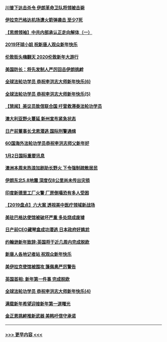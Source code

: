 #### [川普下达击杀令 伊朗革命卫队将领被击毙](../pages/prog202/a102741911.md?t=01031633) 
#### [伊拉克巴格达机场遭火箭弹袭击 至少7死](../pages/prog202/a102744115.md?t=01031633) 
#### [【思想领袖】中共内部承认正走向解体（一）](../pages/prog202/a102744097.md?t=01031633) 
#### [2019环球小姐 祝新唐人观众新年快乐](../pages/prog202/a102744043.md?t=01031633) 
#### [伦敦街头嗨翻天 2020伦敦新年大游行](../pages/prog202/a102743925.md?t=01031633) 
#### [美国防长：将先发制人严厉回击伊朗挑衅](../pages/prog202/a102743930.md?t=01031633) 
#### [全球法轮功学员 恭祝李洪志大师新年快乐(6)](../pages/prog202/a102743899.md?t=01031633) 
#### [全球法轮功学员 恭祝李洪志大师新年快乐(5)](../pages/prog202/a102743766.md?t=01031633) 
#### [【禁闻】美议员致信联合国 吁营救滞泰法轮功学员](../pages/prog202/a102743781.md?t=01031633) 
#### [澳大利亚野火蔓延 新州宣布紧急状态](../pages/prog202/a102743681.md?t=01031633) 
#### [日产前董事长戈恩潜逃 国际刑警通缉](../pages/prog202/a102743676.md?t=01031633) 
#### [60国海外法轮功学员恭祝李洪志师父新年好](../pages/prog202/a102743628.md?t=01031633) 
#### [1月2日国际重要讯息](../pages/prog202/a102743488.md?t=01031633) 
#### [澳洲本周末热浪加剧助长野火 下令强制疏散居民](../pages/prog202/a102743421.md?t=01031633) 
#### [伊朗东北5.8地震 深度仅8公里尚未传出灾损](../pages/prog202/a102743396.md?t=01031633) 
#### [印度新德里工厂火警 厂房倒塌恐有多人受困](../pages/prog202/a102743386.md?t=01031633) 
#### [【2019盘点】六大案 透视美中医疗领域新战场](../pages/prog202/a102743227.md?t=01031633) 
#### [美驻巴格达使馆被破坏严重 多处烧成废墟](../pages/prog202/a102743244.md?t=01031633) 
#### [日产前CEO藏琴盒成功潜逃 日本政府好尴尬](../pages/prog202/a102742937.md?t=01031633) 
#### [约翰逊新年致辞:英国将于近几周内完成脱欧](../pages/prog202/a102742956.md?t=01031633) 
#### [新唐人各地记者站 祝观众新年快乐](../pages/prog202/a102742785.md?t=01031633) 
#### [美伊拉克使馆被围攻 篷佩奥严厉警告](../pages/prog202/a102742994.md?t=01031633) 
#### [英国首相: 新年第一件事 完成脱欧](../pages/prog202/a102742907.md?t=01031633) 
#### [全球法轮功学员 恭祝李洪志大师新年快乐(4)](../pages/prog202/a102742900.md?t=01031633) 
#### [满载新年希望迎接新年第一道曙光](../pages/prog202/a102742809.md?t=01031633) 
#### [金正恩挑衅推新武器 美韩吁信守承诺](../pages/prog202/a102742799.md?t=01031633) 

----
#### [ >>> 更早内容 <<< ](../indexes/prog202-earlier.md)
